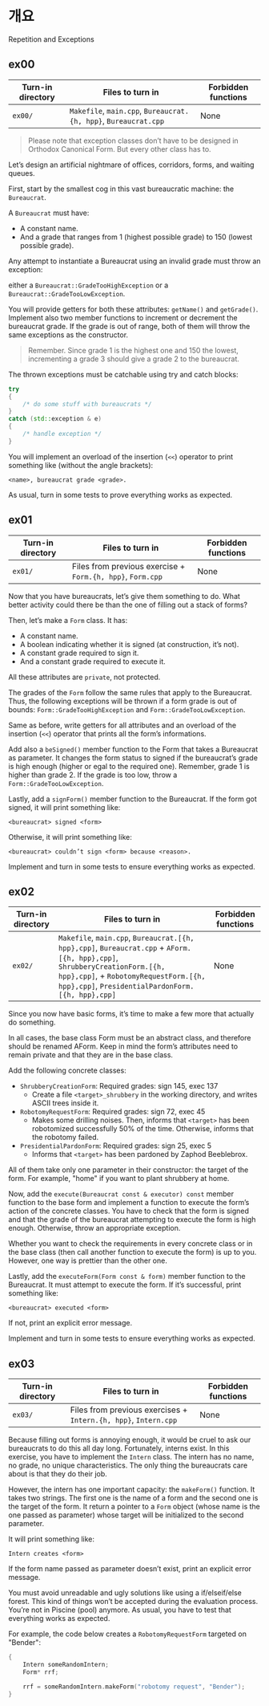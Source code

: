 # 개요

Repetition and Exceptions

## ex00

|Turn-in directory|Files to turn in|Forbidden functions|
|-------------|---------|-----------|
|`ex00/`|`Makefile`, `main.cpp`, `Bureaucrat.{h, hpp}`, `Bureaucrat.cpp`|None|

> Please note that exception classes don’t have to be designed in Orthodox Canonical Form. But every other class has to.

Let’s design an artificial nightmare of offices, corridors, forms, and waiting queues.

First, start by the smallest cog in this vast bureaucratic machine: the `Bureaucrat`.

A `Bureaucrat` must have:

- A constant name.
- And a grade that ranges from 1 (highest possible grade) to 150 (lowest possible grade).

Any attempt to instantiate a Bureaucrat using an invalid grade must throw an exception:

either a `Bureaucrat::GradeTooHighException` or a `Bureaucrat::GradeTooLowException`.

You will provide getters for both these attributes: `getName()` and `getGrade()`. Implement also two member functions to increment or decrement the bureaucrat grade. If the grade is out of range, both of them will throw the same exceptions as the constructor.

> Remember. Since grade 1 is the highest one and 150 the lowest, incrementing a grade 3 should give a grade 2 to the bureaucrat.

The thrown exceptions must be catchable using try and catch blocks:

```cpp
try
{
	/* do some stuff with bureaucrats */
}
catch (std::exception & e)
{
	/* handle exception */
}
```

You will implement an overload of the insertion (`<<`) operator to print something like (without the angle brackets):

```
<name>, bureaucrat grade <grade>.
```

As usual, turn in some tests to prove everything works as expected.

## ex01

|Turn-in directory|Files to turn in|Forbidden functions|
|-------------|---------|-----------|
|`ex01/`|Files from previous exercise + `Form.{h, hpp}`, `Form.cpp`|None|

Now that you have bureaucrats, let’s give them something to do. What better activity could there be than the one of filling out a stack of forms?

Then, let’s make a `Form` class. It has:

- A constant name.
- A boolean indicating whether it is signed (at construction, it’s not).
- A constant grade required to sign it.
- And a constant grade required to execute it.

All these attributes are `private`, not protected.

The grades of the `Form` follow the same rules that apply to the Bureaucrat. Thus, the following exceptions will be thrown if a form grade is out of bounds: `Form::GradeTooHighException` and `Form::GradeTooLowException`.

Same as before, write getters for all attributes and an overload of the insertion (`<<`) operator that prints all the form’s informations.

Add also a `beSigned()` member function to the Form that takes a Bureaucrat as parameter. It changes the form status to signed if the bureaucrat’s grade is high enough (higher or egal to the required one). Remember, grade 1 is higher than grade 2. If the grade is too low, throw a `Form::GradeTooLowException`.

Lastly, add a `signForm()` member function to the Bureaucrat. If the form got signed, it will print something like:

```
<bureaucrat> signed <form>
```

Otherwise, it will print something like:

```
<bureaucrat> couldn’t sign <form> because <reason>.
```

Implement and turn in some tests to ensure everything works as expected.

## ex02

|Turn-in directory|Files to turn in|Forbidden functions|
|-------------|---------|-----------|
|`ex02/`|`Makefile`, `main.cpp`, `Bureaucrat.[{h, hpp},cpp]`, `Bureaucrat.cpp` + `AForm.[{h, hpp},cpp]`, `ShrubberyCreationForm.[{h, hpp},cpp]`, + `RobotomyRequestForm.[{h, hpp},cpp]`, `PresidentialPardonForm.[{h, hpp},cpp]`|None|

Since you now have basic forms, it’s time to make a few more that actually do something.

In all cases, the base class Form must be an abstract class, and therefore should be renamed AForm. Keep in mind the form’s attributes need to remain private and that they are in the base class.

Add the following concrete classes:

- `ShrubberyCreationForm`: Required grades: sign 145, exec 137
  - Create a file `<target>_shrubbery` in the working directory, and writes ASCII trees inside it.
- `RobotomyRequestForm`: Required grades: sign 72, exec 45
  - Makes some drilling noises. Then, informs that `<target>` has been robotomized successfully 50% of the time. Otherwise, informs that the robotomy failed.
- `PresidentialPardonForm`: Required grades: sign 25, exec 5
  - Informs that `<target>` has been pardoned by Zaphod Beeblebrox.

All of them take only one parameter in their constructor: the target of the form. For example, "home" if you want to plant shrubbery at home.

Now, add the `execute(Bureaucrat const & executor) const` member function to the base form and implement a function to execute the form’s action of the concrete classes. You have to check that the form is signed and that the grade of the bureaucrat attempting to execute the form is high enough. Otherwise, throw an appropriate exception.

Whether you want to check the requirements in every concrete class or in the base class (then call another function to execute the form) is up to you. However, one way is prettier than the other one.

Lastly, add the `executeForm(Form const & form)` member function to the Bureaucrat. It must attempt to execute the form. If it’s successful, print something like:

```
<bureaucrat> executed <form>
```
If not, print an explicit error message.

Implement and turn in some tests to ensure everything works as expected.

## ex03

|Turn-in directory|Files to turn in|Forbidden functions|
|-------------|---------|-----------|
|`ex03/`|Files from previous exercises + `Intern.{h, hpp}`, `Intern.cpp`|None|

Because filling out forms is annoying enough, it would be cruel to ask our bureaucrats to do this all day long. Fortunately, interns exist. In this exercise, you have to implement the `Intern` class. The intern has no name, no grade, no unique characteristics. The only thing the bureaucrats care about is that they do their job.

However, the intern has one important capacity: the `makeForm()` function. It takes two strings. The first one is the name of a form and the second one is the target of the form. It return a pointer to a `Form` object (whose name is the one passed as parameter) whose target will be initialized to the second parameter.

It will print something like:

```
Intern creates <form>
```

If the form name passed as parameter doesn’t exist, print an explicit error message.

You must avoid unreadable and ugly solutions like using a if/elseif/else forest. This kind of things won’t be accepted during the evaluation process. You’re not in Piscine (pool) anymore. As usual, you have to test that everything works as expected.

For example, the code below creates a `RobotomyRequestForm` targeted on "Bender":

```cpp
{
	Intern someRandomIntern;
	Form* rrf;

	rrf = someRandomIntern.makeForm("robotomy request", "Bender");
}
```
